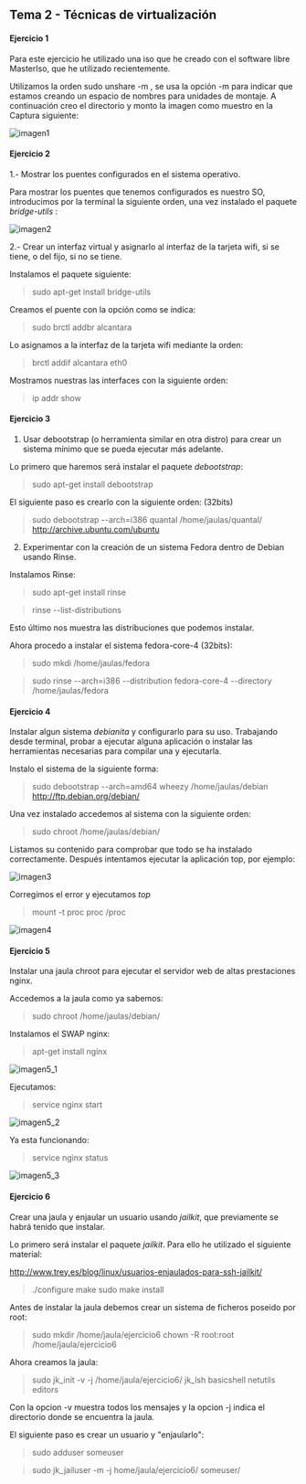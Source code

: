 ## Tema 2 - Técnicas de virtualización ##


#### Ejercicio 1 ####

Para este ejercicio he utilizado una iso que he creado con el software libre MasterIso, que he utilizado recientemente.


Utilizamos la orden sudo unshare -m <directorio>, se usa la opción -m para indicar que estamos creando un espacio de 
nombres para unidades de montaje. A continuación creo el directorio y monto la imagen como muestro en la Captura siguiente:

![imagen1](https://dl.dropbox.com/s/80fff2m1vpoz56m/Captura%20de%20pantalla%20de%202013-10-25%2010%3A11%3A06.png)


#### Ejercicio 2 ####

1.- Mostrar los puentes configurados en el sistema operativo.

Para mostrar los puentes que tenemos configurados es nuestro SO, introducimos por la terminal la siguiente orden, una vez
instalado el paquete *bridge-utils* :


![imagen2](https://dl.dropbox.com/s/idg5lsm5dbaqugh/Captura%20de%20pantalla%20de%202013-10-25%2010%3A58%3A15.png)


2.- Crear un interfaz virtual y asignarlo al interfaz de la tarjeta wifi, si se tiene, o del fijo, si no se tiene.

Instalamos el paquete siguiente:

> sudo apt-get install bridge-utils

Creamos el puente con la opción como se indica:

> sudo brctl addbr alcantara

Lo asignamos a la interfaz de la tarjeta wifi mediante la orden:

> brctl addif alcantara eth0

Mostramos nuestras las interfaces con la siguiente orden:

> ip addr show


#### Ejercicio 3 ####

1. Usar debootstrap (o herramienta similar en otra distro) para crear un sistema mínimo que se pueda ejecutar más 
adelante.

Lo primero que haremos será instalar el paquete *debootstrap*:

> sudo apt-get install debootstrap

El siguiente paso es crearlo con la siguiente orden: (32bits)

> sudo debootstrap --arch=i386 quantal /home/jaulas/quantal/ http://archive.ubuntu.com/ubuntu


2. Experimentar con la creación de un sistema Fedora dentro de Debian usando Rinse.

Instalamos Rinse:

> sudo apt-get install rinse

> rinse --list-distributions

Esto último nos muestra las distribuciones que podemos instalar.

Ahora procedo a instalar el sistema fedora-core-4 (32bits):

> sudo mkdi /home/jaulas/fedora

> sudo rinse --arch=i386 --distribution fedora-core-4 --directory /home/jaulas/fedora


#### Ejercicio 4 ####

Instalar algun sistema *debianita* y configurarlo para su uso. Trabajando desde terminal, probar a ejecutar alguna 
aplicación  o instalar las herramientas necesarias para compilar una y ejecutarla.

Instalo el sistema de la siguiente forma:

> sudo debootstrap --arch=amd64 wheezy /home/jaulas/debian http://ftp.debian.org/debian/

Una vez instalado accedemos al sistema con la siguiente orden:

> sudo chroot /home/jaulas/debian/

Listamos su contenido para comprobar que todo se ha instalado correctamente. Después intentamos ejecutar la aplicación
top, por ejemplo:

![imagen3](https://dl.dropbox.com/s/c8qmpbp5u5qj4bt/Captura%20de%20pantalla%20de%202013-11-04%2012%3A56%3A56.png)

Corregimos el error y ejecutamos *top*

> mount -t proc proc /proc

![imagen4](https://dl.dropbox.com/s/du94low4zg0kwfq/Captura%20de%20pantalla%20de%202013-11-04%2013%3A02%3A16.png)

#### Ejercicio 5 ####

Instalar una jaula chroot para ejecutar el servidor web de altas prestaciones nginx.

Accedemos a la jaula como ya sabemos:

> sudo chroot /home/jaulas/debian/

Instalamos el SWAP nginx:

> apt-get install nginx

![imagen5_1](https://dl.dropbox.com/s/slp9vje4zjzxjst/5_1.png)

Ejecutamos:

> service nginx start

![imagen5_2](https://dl.dropbox.com/s/2cf5r4vw8c9fs6p/5_2.png)

Ya esta funcionando:

> service nginx status

![imagen5_3](https://dl.dropbox.com/s/hj7ocx1iohil0vq/5_3.png)

#### Ejercicio 6 ####

Crear una jaula y enjaular un usuario usando *jailkit*, que previamente se habrá tenido que instalar.

Lo primero será instalar el paquete *jailkit*. Para ello he utilizado el siguiente material:

http://www.trey.es/blog/linux/usuarios-enjaulados-para-ssh-jailkit/

> ./configure
make
sudo make install

Antes de instalar la jaula debemos crear un sistema de ficheros poseido por root:

> sudo mkdir /home/jaula/ejercicio6
chown -R root:root /home/jaula/ejercicio6

Ahora creamos la jaula:

> sudo jk_init -v -j /home/jaula/ejercicio6/ jk_lsh basicshell netutils editors

Con la opcion -v muestra todos los mensajes y la opcion -j indica el directorio donde se encuentra la jaula.

El siguiente paso es crear un usuario y "enjaularlo":

> sudo adduser someuser

> sudo jk_jailuser -m -j home/jaula/ejercicio6/ someuser/

